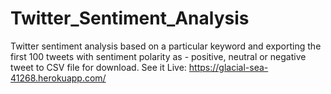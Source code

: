 # Twitter_Sentiment_Analysis
Twitter sentiment analysis based on a particular keyword and exporting the first 100 tweets with sentiment polarity as - positive, neutral or negative tweet to CSV file for download.
See it Live: 
https://glacial-sea-41268.herokuapp.com/
